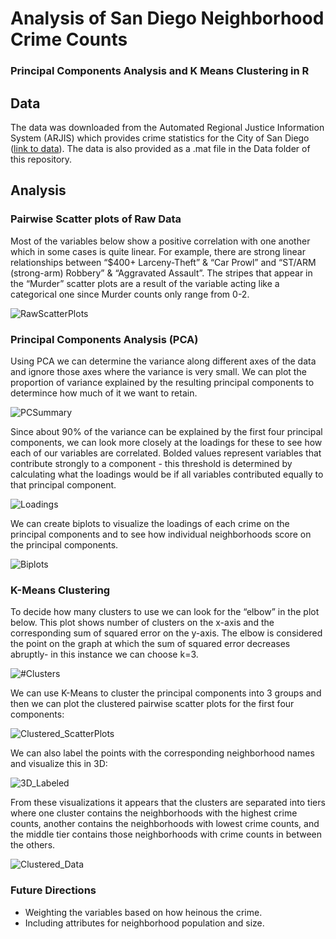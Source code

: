 # Analysis of San Diego Neighborhood Crime Counts
### Principal Components Analysis and K Means Clustering in R

## Data

The data was downloaded from the Automated Regional Justice Information System (ARJIS) which provides crime statistics for the City of San Diego ([link to data](https://www.sandiego.gov/sites/default/files/legacy/police/pdf/2014/201412cumneighbor.pdf)). The data is also provided as a .mat file in the Data folder of this repository.  

## Analysis

### Pairwise Scatter plots of Raw Data

Most of the variables below show a positive correlation with one another which in some cases is quite linear. For example, there are strong linear relationships between “$400+ Larceny-Theft” & “Car Prowl” and “ST/ARM (strong-arm) Robbery” & “Aggravated Assault”. The stripes that appear in the “Murder” scatter plots are a result of the variable acting like a categorical one since Murder counts only range from 0-2.

![RawScatterPlots](Screenshots/RawScatterPlots.png)

### Principal Components Analysis (PCA)

Using PCA we can determine the variance along different axes of the data and ignore those axes where the variance is very small. We can plot the proportion of variance explained by the resulting principal components to determince how much of it we want to retain.

![PCSummary](Screenshots/PC_Summary.png)

Since about 90% of the variance can be explained by the first four principal components, we can look more closely at the loadings for these to see how each of our variables are correlated. Bolded values represent variables that contribute strongly to a component - this threshold is determined by calculating what the loadings would be if all variables contributed equally to that principal component.

![Loadings](Screenshots/Loadings.png)

We can create biplots to visualize the loadings of each crime on the principal components and to see how individual neighborhoods score on the principal components.

![Biplots](Screenshots/Biplots.png)

### K-Means Clustering

To decide how many clusters to use we can look for the “elbow” in the plot below. This plot shows number of clusters on the x-axis and the corresponding sum of squared error on the y-axis. The elbow is considered the point on the graph at which the sum of squared error decreases abruptly- in this instance we can choose k=3. 

![#Clusters](Screenshots/%23Clusters.png)

We can use K-Means to cluster the principal components into 3 groups and then we can plot the clustered pairwise scatter plots for the first four components:

![Clustered_ScatterPlots](Screenshots/Clustered_ScatterPlots.png)

We can also label the points with the corresponding neighborhood names and visualize this in 3D:

![3D_Labeled](Screenshots/3D_Labeled.png)

From these visualizations it appears that the clusters are separated into tiers where one cluster contains the neighborhoods with the highest crime counts, another contains the neighborhoods with lowest crime counts, and the middle tier contains those neighborhoods with crime counts in between the others.

![Clustered_Data](Screenshots/Clustered_Data.png)

### Future Directions
- Weighting the variables based on how heinous the crime.
- Including attributes for neighborhood population and size. 
